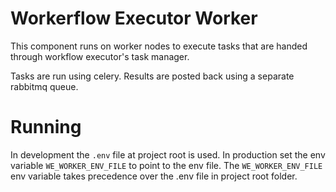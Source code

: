 # Workerflow Executor Worker

This component runs on worker nodes to execute tasks that are handed through workflow executor's task manager.

Tasks are run using celery. Results are posted back using a separate rabbitmq queue.


# Running

In development the `.env` file at project root is used. In production set the env variable `WE_WORKER_ENV_FILE` to point to the env file. The `WE_WORKER_ENV_FILE` env variable takes precedence over the .env file in project root folder.
